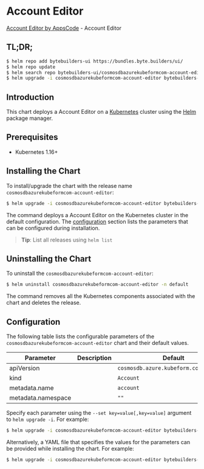 # Account Editor

[Account Editor by AppsCode](https://byte.builders) - Account Editor

## TL;DR;

```bash
$ helm repo add bytebuilders-ui https://bundles.byte.builders/ui/
$ helm repo update
$ helm search repo bytebuilders-ui/cosmosdbazurekubeformcom-account-editor --version=v0.4.18
$ helm upgrade -i cosmosdbazurekubeformcom-account-editor bytebuilders-ui/cosmosdbazurekubeformcom-account-editor -n default --create-namespace --version=v0.4.18
```

## Introduction

This chart deploys a Account Editor on a [Kubernetes](http://kubernetes.io) cluster using the [Helm](https://helm.sh) package manager.

## Prerequisites

- Kubernetes 1.16+

## Installing the Chart

To install/upgrade the chart with the release name `cosmosdbazurekubeformcom-account-editor`:

```bash
$ helm upgrade -i cosmosdbazurekubeformcom-account-editor bytebuilders-ui/cosmosdbazurekubeformcom-account-editor -n default --create-namespace --version=v0.4.18
```

The command deploys a Account Editor on the Kubernetes cluster in the default configuration. The [configuration](#configuration) section lists the parameters that can be configured during installation.

> **Tip**: List all releases using `helm list`

## Uninstalling the Chart

To uninstall the `cosmosdbazurekubeformcom-account-editor`:

```bash
$ helm uninstall cosmosdbazurekubeformcom-account-editor -n default
```

The command removes all the Kubernetes components associated with the chart and deletes the release.

## Configuration

The following table lists the configurable parameters of the `cosmosdbazurekubeformcom-account-editor` chart and their default values.

|     Parameter      | Description |                      Default                      |
|--------------------|-------------|---------------------------------------------------|
| apiVersion         |             | <code>cosmosdb.azure.kubeform.com/v1alpha1</code> |
| kind               |             | <code>Account</code>                              |
| metadata.name      |             | <code>account</code>                              |
| metadata.namespace |             | <code>""</code>                                   |


Specify each parameter using the `--set key=value[,key=value]` argument to `helm upgrade -i`. For example:

```bash
$ helm upgrade -i cosmosdbazurekubeformcom-account-editor bytebuilders-ui/cosmosdbazurekubeformcom-account-editor -n default --create-namespace --version=v0.4.18 --set apiVersion=cosmosdb.azure.kubeform.com/v1alpha1
```

Alternatively, a YAML file that specifies the values for the parameters can be provided while
installing the chart. For example:

```bash
$ helm upgrade -i cosmosdbazurekubeformcom-account-editor bytebuilders-ui/cosmosdbazurekubeformcom-account-editor -n default --create-namespace --version=v0.4.18 --values values.yaml
```
